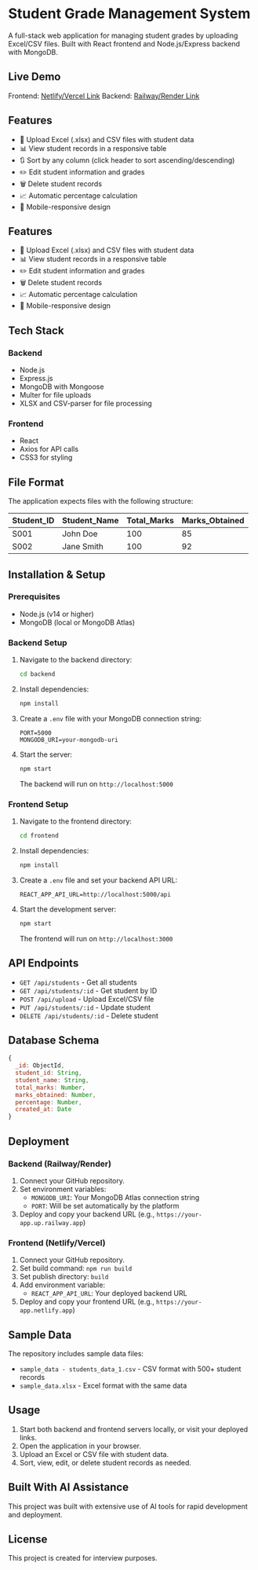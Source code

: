 # Student Grade Management System

A full-stack web application for managing student grades by uploading Excel/CSV files. Built with React frontend and Node.js/Express backend with MongoDB.

## Live Demo

Frontend: [Netlify/Vercel Link](#)
Backend: [Railway/Render Link](#)

## Features

- 📁 Upload Excel (.xlsx) and CSV files with student data
- 📊 View student records in a responsive table
- 🔃 Sort by any column (click header to sort ascending/descending)
- ✏️ Edit student information and grades
- 🗑️ Delete student records
- 📈 Automatic percentage calculation
- 📱 Mobile-responsive design

## Features

- 📁 Upload Excel (.xlsx) and CSV files with student data
- 📊 View student records in a responsive table
- ✏️ Edit student information and grades
- 🗑️ Delete student records
- 📈 Automatic percentage calculation
- 📱 Mobile-responsive design

## Tech Stack

### Backend

- Node.js
- Express.js
- MongoDB with Mongoose
- Multer for file uploads
- XLSX and CSV-parser for file processing

### Frontend

- React
- Axios for API calls
- CSS3 for styling

## File Format

The application expects files with the following structure:

| Student_ID | Student_Name | Total_Marks | Marks_Obtained |
| ---------- | ------------ | ----------- | -------------- |
| S001       | John Doe     | 100         | 85             |
| S002       | Jane Smith   | 100         | 92             |

## Installation & Setup

### Prerequisites

- Node.js (v14 or higher)
- MongoDB (local or MongoDB Atlas)

### Backend Setup

1. Navigate to the backend directory:
   ```bash
   cd backend
   ```
2. Install dependencies:
   ```bash
   npm install
   ```
3. Create a `.env` file with your MongoDB connection string:
   ```env
   PORT=5000
   MONGODB_URI=your-mongodb-uri
   ```
4. Start the server:
   ```bash
   npm start
   ```
   The backend will run on `http://localhost:5000`

### Frontend Setup

1. Navigate to the frontend directory:
   ```bash
   cd frontend
   ```
2. Install dependencies:
   ```bash
   npm install
   ```
3. Create a `.env` file and set your backend API URL:
   ```env
   REACT_APP_API_URL=http://localhost:5000/api
   ```
4. Start the development server:
   ```bash
   npm start
   ```
   The frontend will run on `http://localhost:3000`

## API Endpoints

- `GET /api/students` - Get all students
- `GET /api/students/:id` - Get student by ID
- `POST /api/upload` - Upload Excel/CSV file
- `PUT /api/students/:id` - Update student
- `DELETE /api/students/:id` - Delete student

## Database Schema

```javascript
{
  _id: ObjectId,
  student_id: String,
  student_name: String,
  total_marks: Number,
  marks_obtained: Number,
  percentage: Number,
  created_at: Date
}
```

## Deployment

### Backend (Railway/Render)

1. Connect your GitHub repository.
2. Set environment variables:
   - `MONGODB_URI`: Your MongoDB Atlas connection string
   - `PORT`: Will be set automatically by the platform
3. Deploy and copy your backend URL (e.g., `https://your-app.up.railway.app`)

### Frontend (Netlify/Vercel)

1. Connect your GitHub repository.
2. Set build command: `npm run build`
3. Set publish directory: `build`
4. Add environment variable:
   - `REACT_APP_API_URL`: Your deployed backend URL
5. Deploy and copy your frontend URL (e.g., `https://your-app.netlify.app`)

## Sample Data

The repository includes sample data files:

- `sample_data - students_data_1.csv` - CSV format with 500+ student records
- `sample_data.xlsx` - Excel format with the same data

## Usage

1. Start both backend and frontend servers locally, or visit your deployed links.
2. Open the application in your browser.
3. Upload an Excel or CSV file with student data.
4. Sort, view, edit, or delete student records as needed.

## Built With AI Assistance

This project was built with extensive use of AI tools for rapid development and deployment.

## License

This project is created for interview purposes.
